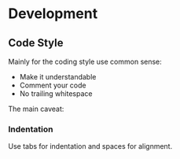 Development
===========

Code Style
----------
Mainly for the coding style use common sense:

* Make it understandable
* Comment your code
* No trailing whitespace

The main caveat:
### Indentation
Use tabs for indentation and spaces for alignment.
